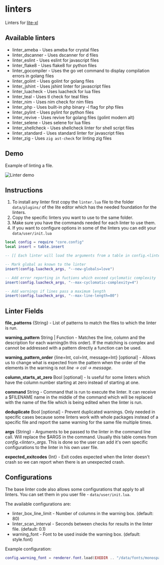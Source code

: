 # linters
Linters for [lite-xl](https://github.com/lite-xl/lite-xl)

## Available linters

* linter\_ameba - Uses ameba for crystal files
* linter\_dscanner - Uses dscanner for d files
* linter\_eslint - Uses eslint for javascript files
* linter\_flake8 - Uses flake8 for python files
* linter\_gocompiler - Uses the go vet command to display compilation errors in golang files
* linter\_golint - Uses golint for golang files
* linter\_jshint - Uses jshint linter for javascript files
* linter\_luacheck - Uses luacheck for lua files
* linter\_teal - Uses tl check for teal files
* linter\_nim - Uses nim check for nim files
* linter\_php - Uses built-in php binary -l flag for php files
* linter\_pylint - Uses pylint for python files
* linter\_revive - Uses revive for golang files (golint modern alt)
* linter\_selene - Uses selene for lua files
* linter\_shellcheck - Uses shellcheck linter for shell script files
* linter\_standard - Uses standard linter for javascript files
* linter_zig - Uses `zig ast-check` for linting zig files

## Demo

Example of linting a file.

![Linter demo](/linter_demo.gif)

## Instructions

1. To install any linter first copy the `linter.lua` file to the folder
`data/plugins/` of the lite editor which has the needed foundation for the linters.
2. Copy the specific linters you want to use to the same folder.
3. Make sure you have the commands needed for each linter to use them.
4. If you want to configure options in some of the linters you can edit your `data/user/init.lua`

```lua
local config = require "core.config"
local insert = table.insert

-- [[ Each linter will load the arguments from a table in config.<linter_name>_args ]]

-- Mark global as known to the linter
insert(config.luacheck_args, "--new-globals=love")

-- Add error reporting in fuctions which exceed cyclomatic complexity
insert(config.luacheck_args, "--max-cyclomatic-complexity=4")

-- Add warnings if lines pass a maximum length
insert(config.luacheck_args, "--max-line-length=80")
```

## Linter Fields

**file\_patterns** {String} - List of patterns to match the files to which the
linter is run.

**warning\_pattern** String | Function - Matches the line, column and the
description for each warning(In this order). If the matching is complex and
cannot be addressed with a pattern directly a function can be used.

**warning\_pattern\_order** {line=Int, col=Int, message=Int} [optional] - Allows us
to change what is expected from the pattern when the order of the elements in
the warning is not _line -> col -> message_.

**column\_starts\_at\_zero** Bool [optional] - Is useful for some linters which have
the column number starting at zero instead of starting at one.

**command** String - Command that is run to execute the linter. It can receive a
$FILENAME name in the middle of the command which will be replaced with the name
of the file which is being edited when the linter is run.

**deduplicate** Bool [optional] - Prevent duplicated warnings. Only needed in
specific cases because some linters work with whole packages instead of a
specific file and report the same warning for the same file multiple times.

**args** {String} - Arguments to be passed to the linter in the command
line call. Will replace the $ARGS in the command. Usually this table comes from
_config.\<linter\>\_args_. This is done so the user can add it's own specific
configurations to the linter in his own user file.

**expected\_exitcodes** {Int} - Exit codes expected when the linter doesn't crash
so we can report when there is an unexpected crash.

## Configurations

The base linter code also allows some configurations that apply to all linters.
You can set them in you user file - `data/user/init.lua`.

The available configurations are:
* linter\_box\_line\_limit - Number of columns in the warning box. (default: 80)
* linter\_scan\_interval - Seconds between checks for results in the linter file. (default: 0.1)
* warning\_font - Font to be used inside the warning box. (default: style.font)

Example configuration:
```lua
config.warning_font = renderer.font.load(EXEDIR .. "/data/fonts/monospace.ttf", 13.5 * SCALE)
```
